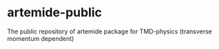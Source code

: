 # artemide-public
The public repository of artemide package for TMD-physics (transverse momentum dependent)
